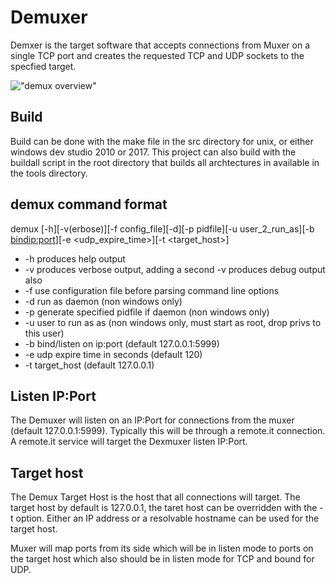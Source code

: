 [demux_overview]: https://github.com/remoteit/netmuxdemux/blob/master/docs/demux-overview.png "demux overview"

# Demuxer
Demxer is the target software that accepts connections from Muxer on a single TCP port and creates the requested TCP and UDP sockets to the specfied target.

!["demux overview"][demux_overview]

## Build

Build can be done with the make file in the src directory for unix, or either windows dev studio 2010 or 2017. This project can also build with the buildall script in the root directory that builds all archtectures in available in the tools directory.

## demux command format
demux [-h][-v(erbose)][-f config_file][-d][-p pidfile][-u user_2_run_as][-b <bindip:port>][-e <udp_expire_time>][-t <target_host>]

* -h produces help output
* -v produces verbose output, adding a second -v produces debug output also
* -f use configuration file before parsing command line options
* -d run as daemon (non windows only)
* -p generate specified pidfile if daemon (non windows only)
* -u user to run as as (non windows only, must start as root, drop privs to this user)
* -b bind/listen on ip:port (default 127.0.0.1:5999)
* -e udp expire time in seconds (default 120)
* -t target_host (default 127.0.0.1)

## Listen IP:Port
The Demuxer will listen on an IP:Port for connections from the muxer (default 127.0.0.1:5999).  Typically this will be through a remote.it connection.   A remote.it service will target the Dexmuxer listen IP:Port.

## Target host
The Demux Target Host is the host that all connections will target. The target host by default is 127.0.0.1, the taret host can be overridden with the -t option.  Either an IP address or a resolvable hostname can be used for the target host.

Muxer will map ports from its side which will be in listen mode to ports on the target host which also should be in listen mode for TCP and bound for UDP.






